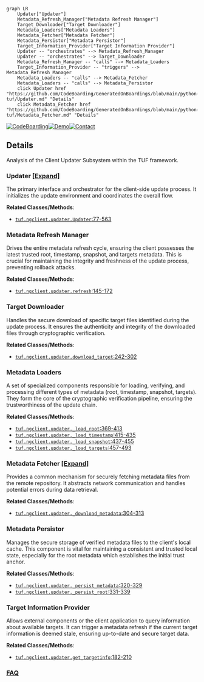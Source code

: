 ```mermaid
graph LR
    Updater["Updater"]
    Metadata_Refresh_Manager["Metadata Refresh Manager"]
    Target_Downloader["Target Downloader"]
    Metadata_Loaders["Metadata Loaders"]
    Metadata_Fetcher["Metadata Fetcher"]
    Metadata_Persistor["Metadata Persistor"]
    Target_Information_Provider["Target Information Provider"]
    Updater -- "orchestrates" --> Metadata_Refresh_Manager
    Updater -- "orchestrates" --> Target_Downloader
    Metadata_Refresh_Manager -- "calls" --> Metadata_Loaders
    Target_Information_Provider -- "triggers" --> Metadata_Refresh_Manager
    Metadata_Loaders -- "calls" --> Metadata_Fetcher
    Metadata_Loaders -- "calls" --> Metadata_Persistor
    click Updater href "https://github.com/CodeBoarding/GeneratedOnBoardings/blob/main/python-tuf/Updater.md" "Details"
    click Metadata_Fetcher href "https://github.com/CodeBoarding/GeneratedOnBoardings/blob/main/python-tuf/Metadata_Fetcher.md" "Details"
```

[![CodeBoarding](https://img.shields.io/badge/Generated%20by-CodeBoarding-9cf?style=flat-square)](https://github.com/CodeBoarding/GeneratedOnBoardings)[![Demo](https://img.shields.io/badge/Try%20our-Demo-blue?style=flat-square)](https://www.codeboarding.org/demo)[![Contact](https://img.shields.io/badge/Contact%20us%20-%20contact@codeboarding.org-lightgrey?style=flat-square)](mailto:contact@codeboarding.org)

## Details

Analysis of the Client Updater Subsystem within the TUF framework.

### Updater [[Expand]](./Updater.md)
The primary interface and orchestrator for the client-side update process. It initializes the update environment and coordinates the overall flow.


**Related Classes/Methods**:

- <a href="https://github.com/theupdateframework/python-tuf/blob/develop/tuf/ngclient/updater.py#L77-L563" target="_blank" rel="noopener noreferrer">`tuf.ngclient.updater.Updater`:77-563</a>


### Metadata Refresh Manager
Drives the entire metadata refresh cycle, ensuring the client possesses the latest trusted root, timestamp, snapshot, and targets metadata. This is crucial for maintaining the integrity and freshness of the update process, preventing rollback attacks.


**Related Classes/Methods**:

- <a href="https://github.com/theupdateframework/python-tuf/blob/develop/tuf/ngclient/updater.py#L145-L172" target="_blank" rel="noopener noreferrer">`tuf.ngclient.updater.refresh`:145-172</a>


### Target Downloader
Handles the secure download of specific target files identified during the update process. It ensures the authenticity and integrity of the downloaded files through cryptographic verification.


**Related Classes/Methods**:

- <a href="https://github.com/theupdateframework/python-tuf/blob/develop/tuf/ngclient/updater.py#L242-L302" target="_blank" rel="noopener noreferrer">`tuf.ngclient.updater.download_target`:242-302</a>


### Metadata Loaders
A set of specialized components responsible for loading, verifying, and processing different types of metadata (root, timestamp, snapshot, targets). They form the core of the cryptographic verification pipeline, ensuring the trustworthiness of the update chain.


**Related Classes/Methods**:

- <a href="https://github.com/theupdateframework/python-tuf/blob/develop/tuf/ngclient/updater.py#L369-L413" target="_blank" rel="noopener noreferrer">`tuf.ngclient.updater._load_root`:369-413</a>
- <a href="https://github.com/theupdateframework/python-tuf/blob/develop/tuf/ngclient/updater.py#L415-L435" target="_blank" rel="noopener noreferrer">`tuf.ngclient.updater._load_timestamp`:415-435</a>
- <a href="https://github.com/theupdateframework/python-tuf/blob/develop/tuf/ngclient/updater.py#L437-L455" target="_blank" rel="noopener noreferrer">`tuf.ngclient.updater._load_snapshot`:437-455</a>
- <a href="https://github.com/theupdateframework/python-tuf/blob/develop/tuf/ngclient/updater.py#L457-L493" target="_blank" rel="noopener noreferrer">`tuf.ngclient.updater._load_targets`:457-493</a>


### Metadata Fetcher [[Expand]](./Metadata_Fetcher.md)
Provides a common mechanism for securely fetching metadata files from the remote repository. It abstracts network communication and handles potential errors during data retrieval.


**Related Classes/Methods**:

- <a href="https://github.com/theupdateframework/python-tuf/blob/develop/tuf/ngclient/updater.py#L304-L313" target="_blank" rel="noopener noreferrer">`tuf.ngclient.updater._download_metadata`:304-313</a>


### Metadata Persistor
Manages the secure storage of verified metadata files to the client's local cache. This component is vital for maintaining a consistent and trusted local state, especially for the root metadata which establishes the initial trust anchor.


**Related Classes/Methods**:

- <a href="https://github.com/theupdateframework/python-tuf/blob/develop/tuf/ngclient/updater.py#L320-L329" target="_blank" rel="noopener noreferrer">`tuf.ngclient.updater._persist_metadata`:320-329</a>
- <a href="https://github.com/theupdateframework/python-tuf/blob/develop/tuf/ngclient/updater.py#L331-L339" target="_blank" rel="noopener noreferrer">`tuf.ngclient.updater._persist_root`:331-339</a>


### Target Information Provider
Allows external components or the client application to query information about available targets. It can trigger a metadata refresh if the current target information is deemed stale, ensuring up-to-date and secure target data.


**Related Classes/Methods**:

- <a href="https://github.com/theupdateframework/python-tuf/blob/develop/tuf/ngclient/updater.py#L182-L210" target="_blank" rel="noopener noreferrer">`tuf.ngclient.updater.get_targetinfo`:182-210</a>




### [FAQ](https://github.com/CodeBoarding/GeneratedOnBoardings/tree/main?tab=readme-ov-file#faq)